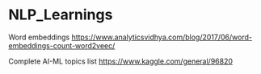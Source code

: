 # NLP_Learnings

Word embeddings
https://www.analyticsvidhya.com/blog/2017/06/word-embeddings-count-word2veec/

Complete AI-ML topics list
https://www.kaggle.com/general/96820
